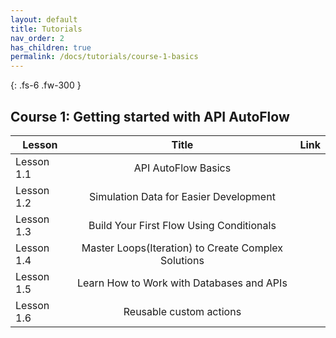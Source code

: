 ```yaml
---
layout: default
title: Tutorials
nav_order: 2
has_children: true
permalink: /docs/tutorials/course-1-basics
---
```

{: .fs-6 .fw-300 }


## Course 1:  Getting started with API AutoFlow

| Lesson       | Title           | Link  |
| ------------- |:-------------:| -----:|
| Lesson 1.1  | API AutoFlow Basics  |  |
| Lesson 1.2  | Simulation Data for Easier Development |  |
| Lesson 1.3  | Build Your First Flow Using Conditionals |  |
| Lesson 1.4  | Master Loops(Iteration) to Create Complex Solutions |  |
| Lesson 1.5  | Learn How to Work with Databases and APIs |  |
| Lesson 1.6  | Reusable custom actions |  |